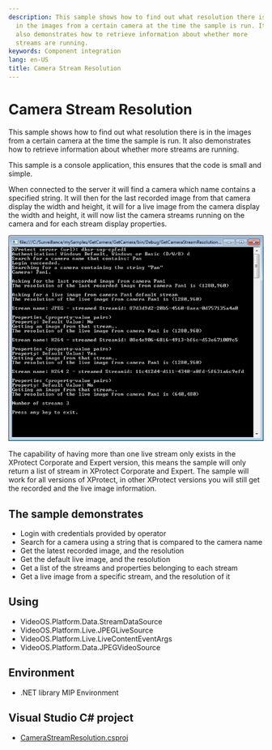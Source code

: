 ```yaml
---
description: This sample shows how to find out what resolution there is
  in the images from a certain camera at the time the sample is run. It
  also demonstrates how to retrieve information about whether more
  streams are running.
keywords: Component integration
lang: en-US
title: Camera Stream Resolution
---
```


# Camera Stream Resolution

This sample shows how to find out what resolution there is in the images
from a certain camera at the time the sample is run. It also
demonstrates how to retrieve information about whether more streams are
running.

This sample is a console application, this ensures that the code is
small and simple.

When connected to the server it will find a camera which name contains a
specified string. It will then for the last recorded image from that
camera display the width and height, it will for a live image from the
camera display the width and height, it will now list the camera streams
running on the camera and for each stream display properties.

![](CameraStreamResolution.png)

The capability of having more than one live stream only exists in the
XProtect Corporate and Expert version, this means the sample will only
return a list of stream in XProtect Corporate and Expert. The sample
will work for all versions of XProtect, in other XProtect versions you
will still get the recorded and the live image information.

## The sample demonstrates

-   Login with credentials provided by operator
-   Search for a camera using a string that is compared to the camera
    name
-   Get the latest recorded image, and the resolution
-   Get the default live image, and the resolution
-   Get a list of the streams and properties belonging to each stream
-   Get a live image from a specific stream, and the resolution of it

## Using

-   VideoOS.Platform.Data.StreamDataSource
-   VideoOS.Platform.Live.JPEGLiveSource
-   VideoOS.Platform.Live.LiveContentEventArgs
-   VideoOS.Platform.Data.JPEGVideoSource

## Environment

-   .NET library MIP Environment

## Visual Studio C\# project

-   [CameraStreamResolution.csproj](javascript:openLink('..\\\\ComponentSamples\\\\CameraStreamResolution\\\\CameraStreamResolution.csproj');)
